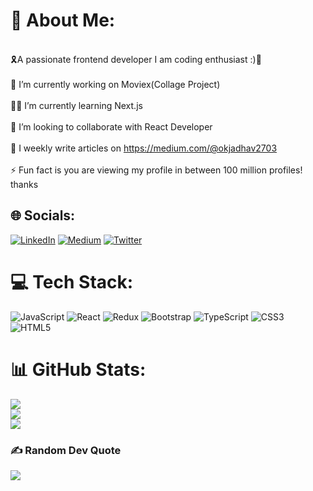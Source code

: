 # 💫 About Me:
 <br>🎗️A passionate frontend developer I am coding enthusiast :)📍<br><br>🔭 I’m currently working on Moviex(Collage Project)<br><br>👨‍💻 I’m currently learning Next.js<br><br>👯 I’m looking to collaborate with React Developer<br><br>📝 I weekly write articles on https://medium.com/@okjadhav2703<br><br>⚡ Fun fact  is you are viewing my profile in between 100 million profiles! thanks


## 🌐 Socials:
[![LinkedIn](https://img.shields.io/badge/LinkedIn-%230077B5.svg?logo=linkedin&logoColor=white)](https://linkedin.com/in/linkedin.com/in/ok-jadhav-27o3) [![Medium](https://img.shields.io/badge/Medium-12100E?logo=medium&logoColor=white)](https://medium.com/@https://medium.com/@okjadhav2703) [![Twitter](https://img.shields.io/badge/Twitter-%231DA1F2.svg?logo=Twitter&logoColor=white)](https://twitter.com/https://twitter.com/okjadhav2703) 

# 💻 Tech Stack:
![JavaScript](https://img.shields.io/badge/javascript-%23323330.svg?style=for-the-badge&logo=javascript&logoColor=%23F7DF1E) ![React](https://img.shields.io/badge/react-%2320232a.svg?style=for-the-badge&logo=react&logoColor=%2361DAFB) ![Redux](https://img.shields.io/badge/redux-%23593d88.svg?style=for-the-badge&logo=redux&logoColor=white) ![Bootstrap](https://img.shields.io/badge/bootstrap-%23563D7C.svg?style=for-the-badge&logo=bootstrap&logoColor=white) ![TypeScript](https://img.shields.io/badge/typescript-%23007ACC.svg?style=for-the-badge&logo=typescript&logoColor=white) ![CSS3](https://img.shields.io/badge/css3-%231572B6.svg?style=for-the-badge&logo=css3&logoColor=white) ![HTML5](https://img.shields.io/badge/html5-%23E34F26.svg?style=for-the-badge&logo=html5&logoColor=white)
# 📊 GitHub Stats:
![](https://github-readme-stats.vercel.app/api?username=okjadhav2703&theme=dark&hide_border=false&include_all_commits=false&count_private=false)<br/>
![](https://github-readme-streak-stats.herokuapp.com/?user=okjadhav2703&theme=dark&hide_border=false)<br/>
![](https://github-readme-stats.vercel.app/api/top-langs/?username=okjadhav2703&theme=dark&hide_border=false&include_all_commits=false&count_private=false&layout=compact)

### ✍️ Random Dev Quote
![](https://quotes-github-readme.vercel.app/api?type=horizontal&theme=radical)

<!-- Proudly created with GPRM ( https://gprm.itsvg.in ) -->
